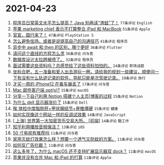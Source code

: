 # 2021-04-23

1. [程序员日常英文水平怎么提高？ Java 别再读“渣蛙”了！](https://www.v2ex.com/t/772621) `77条评论` `English`
1. [苹果 marketing chief 表示不打算整合 iPad 和 MacBook](https://www.v2ex.com/t/772612) `51条评论` `Apple`
1. [官宣，国行来了！](https://www.v2ex.com/t/772651) `47条评论` `PlayStation 5`
1. [怎么避免怯场，或者是说提高自己的沟通技巧](https://www.v2ex.com/t/772652) `41条评论` `程序员`
1. [异步中 await 和 then 的区别，哪个更好](https://www.v2ex.com/t/772610) `36条评论` `Flutter`
1. [请问这个直线的方程怎么求](https://www.v2ex.com/t/772618) `36条评论` `问与答`
1. [数据库设计太拉跨被喷了。](https://www.v2ex.com/t/772712) `32条评论` `程序员`
1. [面试需要这些资料吗？总感觉给了这些资料怕怕的。](https://www.v2ex.com/t/772632) `24条评论` `职场话题`
1. [坐标合肥，五一准备和爱人出去游玩一圈，请给我的规划一些建议，顺便问一下有没有什么轨迹记录的软件，导航只能单次驾驶记录。](https://www.v2ex.com/t/772638) `19条评论` `旅行`
1. [才买一周的 iPhone12 在看车展丢了](https://www.v2ex.com/t/772692) `17条评论` `问与答`
1. [Mac 邮件客户端 opt(s)?](https://www.v2ex.com/t/772700) `15条评论` `macOS`
1. [分享一下自己利用 Notion 搭建个人主页|博客的过程](https://www.v2ex.com/t/772693) `15条评论` `Notion`
1. [为什么 dell 显示器涨价了](https://www.v2ex.com/t/772660) `15条评论` `Dell`
1. [唉 体检中度脂肪肝+甲状腺结节+脊椎僵硬](https://www.v2ex.com/t/772614) `15条评论` `健康`
1. [如何实现像这个网站一样的反调试效果](https://www.v2ex.com/t/772689) `14条评论` `JavaScript`
1. [[ 上海] 世界第一大加密货币交易大所。 [前端]](https://www.v2ex.com/t/772672) `14条评论` `酷工作`
1. [知乎利用播放音频保活？](https://www.v2ex.com/t/772704) `13条评论` `iOS`
1. [50 寸电视有推荐吗](https://www.v2ex.com/t/772705) `11条评论` `问与答`
1. [家用灭蚊灯效果怎么样？想要一个透气又防蚊的方案。](https://www.v2ex.com/t/772702) `11条评论` `问与答`
1. [如何反广告拦截？](https://www.v2ex.com/t/772685) `11条评论` `问与答`
1. [这么多年了，为什么 macOS 还不支持扩展显示器双 dock？](https://www.v2ex.com/t/772636) `11条评论` `macOS`
1. [苹果并没有合并 Mac 和 iPad 的打算](https://www.v2ex.com/t/772624) `11条评论` `Apple`
